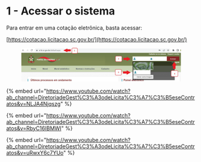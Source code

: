 # 1 - Acessar o sistema

Para entrar em uma cotação eletrônica, basta acessar:

&#x20;[https://cotacao.licitacao.sc.gov.br/](https://cotacao.licitacao.sc.gov.br/)

<figure><img src="../../.gitbook/assets/image (29).png" alt=""><figcaption></figcaption></figure>

{% embed url="https://www.youtube.com/watch?ab_channel=DiretoriadeGest%C3%A3odeLicita%C3%A7%C3%B5eseContratos&v=NLJA4Njqszg" %}

{% embed url="https://www.youtube.com/watch?ab_channel=DiretoriadeGest%C3%A3odeLicita%C3%A7%C3%B5eseContratos&v=RbyC16IBMWI" %}

{% embed url="https://www.youtube.com/watch?ab_channel=DiretoriadeGest%C3%A3odeLicita%C3%A7%C3%B5eseContratos&v=uRwxY6c7YUo" %}
